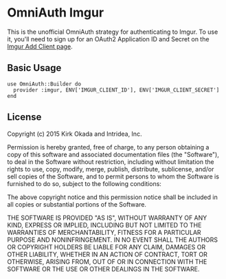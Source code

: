 # OmniAuth Imgur

This is the unofficial OmniAuth strategy for authenticating to Imgur. To
use it, you'll need to sign up for an OAuth2 Application ID and Secret
on the [Imgur Add Client page](https://api.imgur.com/oauth2/addclient).

## Basic Usage

    use OmniAuth::Builder do
      provider :imgur, ENV['IMGUR_CLIENT_ID'], ENV['IMGUR_CLIENT_SECRET']
    end

## License

Copyright (c) 2015 Kirk Okada and Intridea, Inc.

Permission is hereby granted, free of charge, to any person obtaining a copy of this software and associated documentation files (the "Software"), to deal in the Software without restriction, including without limitation the rights to use, copy, modify, merge, publish, distribute, sublicense, and/or sell copies of the Software, and to permit persons to whom the Software is furnished to do so, subject to the following conditions:

The above copyright notice and this permission notice shall be included in all copies or substantial portions of the Software.

THE SOFTWARE IS PROVIDED "AS IS", WITHOUT WARRANTY OF ANY KIND, EXPRESS OR IMPLIED, INCLUDING BUT NOT LIMITED TO THE WARRANTIES OF MERCHANTABILITY, FITNESS FOR A PARTICULAR PURPOSE AND NONINFRINGEMENT. IN NO EVENT SHALL THE AUTHORS OR COPYRIGHT HOLDERS BE LIABLE FOR ANY CLAIM, DAMAGES OR OTHER LIABILITY, WHETHER IN AN ACTION OF CONTRACT, TORT OR OTHERWISE, ARISING FROM, OUT OF OR IN CONNECTION WITH THE SOFTWARE OR THE USE OR OTHER DEALINGS IN THE SOFTWARE.

